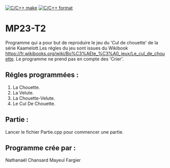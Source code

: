 [![C/C++ make](https://github.com/btssn-lasalle84/MP23-T2/actions/workflows/c-cpp.yml/badge.svg?branch=develop)](https://github.com/btssn-lasalle84/MP23-T2/actions/workflows/c-cpp.yml) [![C/C++ format](https://github.com/btssn-lasalle84/MP23-T2/actions/workflows/cppformat.yml/badge.svg?branch=develop)](https://github.com/btssn-lasalle84/MP23-T2/actions/workflows/cppformat.yml)


# MP23-T2

Programme qui a pour but de reproduire le jeu du 'Cul de chouette' de la série Kaamelott.Les régles du jeu sont issues du Wikibook https://fr.wikibooks.org/wiki/Bo%C3%AEte_%C3%A0_jeux/Le_cul_de_chouette. Le programme ne prend pas en compte des 'Crier'.

## Régles programmées :

1. La Chouette.
2. La Velute.
3. La Chouette-Velute.
4. Le Cul De Chouette.

## Partie : 

Lancer le fichier Partie.cpp pour commencer une partie.

## Programme crée par :

Nathanaël   Chansard
Mayeul      Fargier